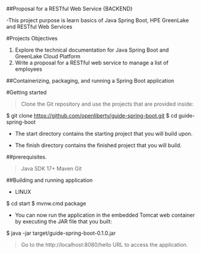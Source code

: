 ##Proposal for a RESTful Web Service  {BACKEND}

-This project purpose is learn  basics of Java Spring Boot, HPE GreenLake and RESTful Web Services

#Projects Objectives
  1)  Explore the technical documentation for Java Spring Boot and GreenLake Cloud Platform
  2)  Write a proposal for a RESTful web service to manage a list of employees

##Containerizing, packaging, and running a Spring Boot application

#Getting started

> Clone the Git repository and use the projects that are provided inside:

$ git clone https://github.com/openliberty/guide-spring-boot.git
$ cd guide-spring-boot


- The start directory contains the starting project that you will build upon.

- The finish directory contains the finished project that you will build.

##prerequisites.

> Java SDK 17+
> Maven
> Git

##Building and running application

- LINUX

$ cd start
$ mvnw.cmd package

- You can now run the application in the embedded Tomcat web container by executing the JAR file that you built:

$ java -jar target/guide-spring-boot-0.1.0.jar

> Go to the http://localhost:8080/hello URL to access the application.
